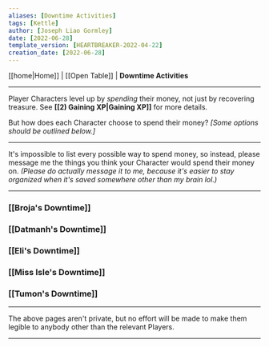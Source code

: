 ```yaml
---
aliases: [Downtime Activities]
tags: [Kettle]
author: [Joseph Liao Gormley]
date: [2022-06-28]
template_version: [HEARTBREAKER-2022-04-22]
creation_date: [2022-06-28]
---
```

<!-- Home | Character Creation | -->
[[home|Home]] | [[Open Table]] | **Downtime Activities**
___
Player Characters level up by *spending* their money, not just by recovering treasure. See **[[2) Gaining XP|Gaining XP]]** for more details.

But how does each Character choose to spend their money? *[Some options should be outlined below.]*

___

It's impossible to list every possible way to spend money, so instead, please message me the things you think your Character would spend their money on. *(Please do actually message it to me, because it's easier to stay organized when it's saved somewhere other than my brain lol.)*

___
### [[Broja's Downtime]]
### [[Datmanh's Downtime]]
### [[Eli's Downtime]]
### [[Miss Isle's Downtime]]
### [[Tumon's Downtime]]

___
The above pages aren't private, but no effort will be made to make them legible to anybody other than the relevant Players.
___
<!--*See also:* 
*References:*
*Source:* -->
<!-- Sources, read more, links, etc. -->
<!-- *Source: Entry by [[Mike Maxin]].* -->
<!-- Leave an empty line at the end, otherwise Exporter complains. -->
